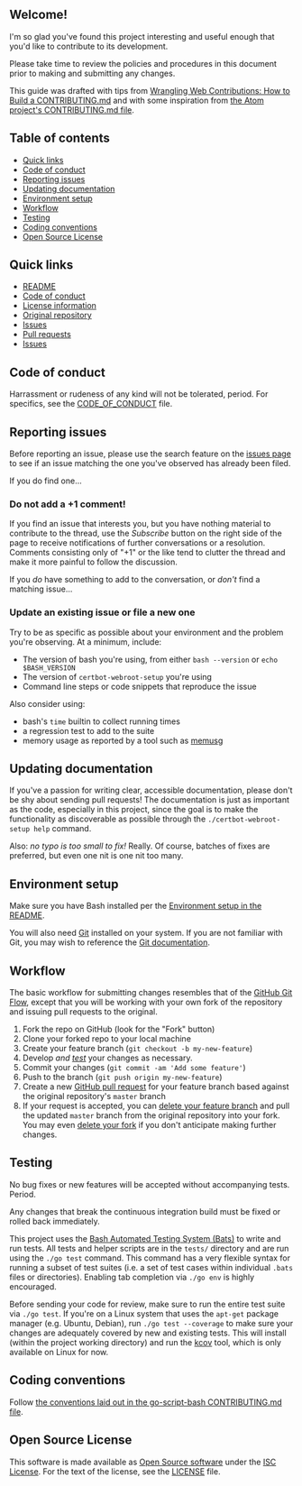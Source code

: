 ## Welcome!

I'm so glad you've found this project interesting and useful enough that you'd
like to contribute to its development.

Please take time to review the policies and procedures in this document prior
to making and submitting any changes.

This guide was drafted with tips from [Wrangling Web Contributions: How to
Build a CONTRIBUTING.md](https://mozillascience.github.io/working-open-workshop/contributing/)
and with some inspiration from [the Atom project's CONTRIBUTING.md
file](https://github.com/atom/atom/blob/master/CONTRIBUTING.md).

## Table of contents

- [Quick links](#quick-links)
- [Code of conduct](#code-of-conduct)
- [Reporting issues](#reporting-issues)
- [Updating documentation](#updating-documentation)
- [Environment setup](#environment-setup)
- [Workflow](#workflow)
- [Testing](#testing)
- [Coding conventions](#coding-conventions)
- [Open Source License](#open-source-license)

## Quick links

- [README](README.md)
- [Code of conduct](CODE_OF_CONDUCT.md)
- [License information](LICENSE.md)
- [Original repository](https://github.com/mbland/certbot-webroot-setup/)
- [Issues](https://github.com/mbland/certbot-webroot-setup/issues)
- [Pull requests](https://github.com/mbland/certbot-webroot-setup/pulls)
- [Issues](https://github.com/mbland/certbot-webroot-setup/issues)

## Code of conduct

Harrassment or rudeness of any kind will not be tolerated, period. For
specifics, see the [CODE_OF_CONDUCT](CODE_OF_CONDUCT.md) file.

## Reporting issues

Before reporting an issue, please use the search feature on the [issues
page](https://github.com/mbland/certbot-webroot-setup/issues) to see if an issue
matching the one you've observed has already been filed.

If you do find one...

### Do not add a +1 comment!

If you find an issue that interests you, but you have nothing material to
contribute to the thread, use the *Subscribe* button on the right side of the
page to receive notifications of further conversations or a resolution. Comments
consisting only of "+1" or the like tend to clutter the thread and make it more
painful to follow the discussion.

If you _do_ have something to add to the conversation, or _don't_ find a
matching issue...

### Update an existing issue or file a new one

Try to be as specific as possible about your environment and the problem you're
observing. At a minimum, include:

- The version of bash you're using, from either `bash --version` or `echo
  $BASH_VERSION`
- The version of `certbot-webroot-setup` you're using
- Command line steps or code snippets that reproduce the issue

Also consider using:

- bash's `time` builtin to collect running times
- a regression test to add to the suite
- memory usage as reported by a tool such as
  [memusg](https://gist.github.com/netj/526585)

## Updating documentation

If you've a passion for writing clear, accessible documentation, please don't be
shy about sending pull requests! The documentation is just as important as the
code, especially in this project, since the goal is to make the functionality as
discoverable as possible through the `./certbot-webroot-setup help` command.

Also: _no typo is too small to fix!_ Really. Of course, batches of fixes are
preferred, but even one nit is one nit too many.

## Environment setup

Make sure you have Bash installed per the [Environment setup in the
README](README.md#environment-setup).

You will also need [Git](https://git-scm.com/downloads) installed on your
system. If you are not familiar with Git, you may wish to reference the [Git
documentation](https://git-scm.com/doc).

## Workflow

The basic workflow for submitting changes resembles that of the [GitHub Git
Flow](https://guides.github.com/introduction/flow/), except that you will be
working with your own fork of the repository and issuing pull requests to the
original.

1. Fork the repo on GitHub (look for the "Fork" button)
2. Clone your forked repo to your local machine
3. Create your feature branch (`git checkout -b my-new-feature`)
4. Develop _and [test](#testing)_ your changes as necessary.
4. Commit your changes (`git commit -am 'Add some feature'`)
5. Push to the branch (`git push origin my-new-feature`)
6. Create a new [GitHub pull
   request](https://help.github.com/articles/using-pull-requests/) for your
   feature branch based against the original repository's `master` branch
7. If your request is accepted, you can [delete your feature
   branch](https://help.github.com/articles/deleting-unused-branches/) and
   pull the updated `master` branch from the original repository into your
   fork. You may even [delete your
   fork](https://help.github.com/articles/deleting-a-repository/) if you don't
   anticipate making further changes.

## Testing

No bug fixes or new features will be accepted without accompanying tests.
Period.

Any changes that break the continuous integration build must be fixed or rolled
back immediately.

This project uses the [Bash Automated Testing System
(Bats)](https://github.com/sstephenson/bats) to write and run tests. All tests
and helper scripts are in the `tests/` directory and are run using the `./go
test` command. This command has a very flexible syntax for running a subset of
test suites (i.e. a set of test cases within individual `.bats` files or
directories). Enabling tab completion via `./go env` is highly encouraged.

Before sending your code for review, make sure to run the entire test suite via
`./go test`. If you're on a Linux system that uses the `apt-get` package manager
(e.g. Ubuntu, Debian), run `./go test --coverage` to make sure your changes are
adequately covered by new and existing tests. This will install (within the
project working directory) and run the
[kcov](https://github.com/SimonKagstrom/kcov) tool, which is only available on
Linux for now.

## Coding conventions

Follow [the conventions laid out in the go-script-bash CONTRIBUTING.md
file](https://github.com/mbland/go-script-bash/blob/master/CONTRIBUTING.md#coding-conventions).

## Open Source License

This software is made available as [Open Source
software](https://opensource.org/osd-annotated) under the [ISC
License](https://www.isc.org/downloads/software-support-policy/isc-license/).
For the text of the license, see the [LICENSE](LICENSE.md) file.
